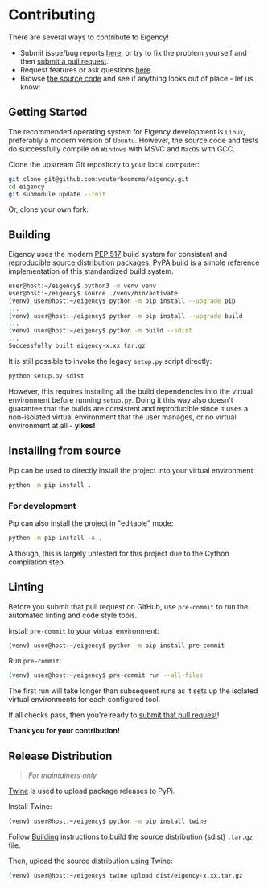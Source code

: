 # Contributing

There are several ways to contribute to Eigency!
- Submit issue/bug reports [here](https://github.com/wouterboomsma/eigency/issues),
or try to fix the problem yourself and then [submit a pull request](https://github.com/wouterboomsma/eigency/pulls).
- Request features or ask questions [here](https://github.com/wouterboomsma/eigency/issues).
- Browse [the source code](https://github.com/wouterboomsma/eigency) and see if anything looks out of place - let us know!

## Getting Started

The recommended operating system for Eigency development is `Linux`, preferably a modern version of `Ubuntu`.
However, the source code and tests do successfully compile on `Windows` with MSVC and `MacOS` with GCC.

Clone the upstream Git repository to your local computer:
```bash
git clone git@github.com:wouterboomsma/eigency.git
cd eigency
git submodule update --init
```

Or, clone your own fork.

## Building

Eigency uses the modern [PEP 517](https://www.python.org/dev/peps/pep-0517/) build system for consistent and reproducible source distribution packages.
[PyPA build](https://github.com/pypa/build) is a simple reference implementation of this standardized build system.

```bash
user@host:~/eigency$ python3 -m venv venv
user@host:~/eigency$ source ./venv/bin/activate
(venv) user@host:~/eigency$ python -m pip install --upgrade pip
...
(venv) user@host:~/eigency$ python -m pip install --upgrade build
...
(venv) user@host:~/eigency$ python -m build --sdist
...
Successfully built eigency-x.xx.tar.gz
```

It is still possible to invoke the legacy `setup.py` script directly:
```bash
python setup.py sdist
```

However, this requires installing all the build dependencies into the virtual environment before running `setup.py`.
Doing it this way also doesn't guarantee that the builds are consistent and reproducible
since it uses a non-isolated virtual environment that the user manages, or no virtual environment at all - **yikes!**

## Installing from source

Pip can be used to directly install the project into your virtual environment:
```bash
python -m pip install .
```

### For development

Pip can also install the project in "editable" mode:
```bash
python -m pip install -e .
```

Although, this is largely untested for this project due to the Cython compilation step.

## Linting

Before you submit that pull request on GitHub, use `pre-commit` to run the automated linting and code style tools.

Install `pre-commit` to your virtual environment:
```bash
(venv) user@host:~/eigency$ python -m pip install pre-commit
```

Run `pre-commit`:
```bash
(venv) user@host:~/eigency$ pre-commit run --all-files
```

The first run will take longer than subsequent runs as it sets up the isolated virtual environments for each configured tool.

If all checks pass, then you're ready to [submit that pull request](https://github.com/wouterboomsma/eigency/pulls)!

**Thank you for your contribution!**

## Release Distribution
> _For maintainers only_

[Twine](https://twine.readthedocs.io/en/stable/) is used to upload package releases to PyPi.

Install Twine:
```bash
(venv) user@host:~/eigency$ python -m pip install twine
```

Follow [Building](#building) instructions to build the source distribution (sdist) `.tar.gz` file.

Then, upload the source distribution using Twine:
```bash
(venv) user@host:~/eigency$ twine upload dist/eigency-x.xx.tar.gz
```
